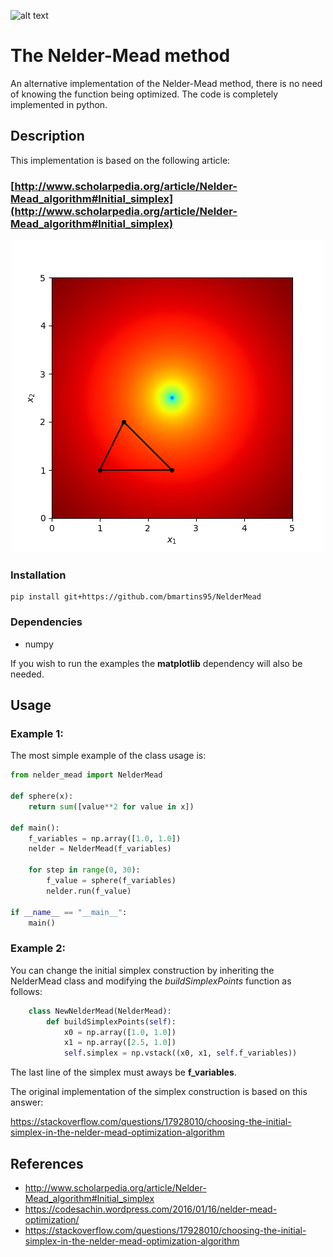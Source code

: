 ![alt text](https://travis-ci.com/bmartins95/NelderMead.svg?branch=master)

# The Nelder-Mead method

An alternative implementation of the Nelder-Mead method, there is no need of knowing the function being optimized. The code is completely implemented in python.

## Description

This implementation is based on the following article:

### [http://www.scholarpedia.org/article/Nelder-Mead_algorithm#Initial_simplex](http://www.scholarpedia.org/article/Nelder-Mead_algorithm#Initial_simplex)

<p align="center">
    <img src="https://github.com/bmartins95/NelderMead/blob/master/figures/paraboloid.gif">
</p>

### Installation

```
pip install git+https://github.com/bmartins95/NelderMead
```

### Dependencies

- numpy

If you wish to run the examples the **matplotlib** dependency will also be needed.

## Usage

### Example 1:

The most simple example of the class usage is:

``` python
from nelder_mead import NelderMead

def sphere(x):
    return sum([value**2 for value in x])

def main():
    f_variables = np.array([1.0, 1.0])
    nelder = NelderMead(f_variables)

    for step in range(0, 30):
        f_value = sphere(f_variables)
        nelder.run(f_value)

if __name__ == "__main__":
    main()
```

### Example 2:

You can change the initial simplex construction by inheriting the NelderMead class and modifying the *buildSimplexPoints* function as follows:

``` python
    class NewNelderMead(NelderMead):
        def buildSimplexPoints(self):
            x0 = np.array([1.0, 1.0])
            x1 = np.array([2.5, 1.0])
            self.simplex = np.vstack((x0, x1, self.f_variables))
```

The last line of the simplex must aways be **f_variables**.

The original implementation of the simplex construction is based on this answer:

https://stackoverflow.com/questions/17928010/choosing-the-initial-simplex-in-the-nelder-mead-optimization-algorithm

## References

- http://www.scholarpedia.org/article/Nelder-Mead_algorithm#Initial_simplex
- https://codesachin.wordpress.com/2016/01/16/nelder-mead-optimization/
- https://stackoverflow.com/questions/17928010/choosing-the-initial-simplex-in-the-nelder-mead-optimization-algorithm
